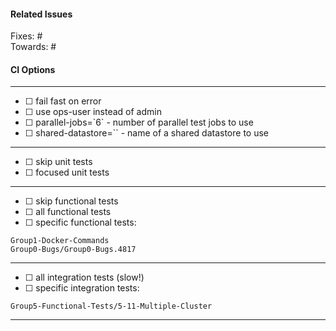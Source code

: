#### Related Issues
Fixes:   #  
Towards: #  

<!--
Thank you for submitting a pull request!

Here's a checklist you might find useful.
[  ] There is an associated issue that is labelled
[  ] Code is up-to-date with the `master` branch
[  ] You've successfully run `make test` locally
[  ] There are new or updated unit tests validating the change

Refer to CONTRIBUTING.MD for more details.
  https://github.com/vmware/vic/blob/master/.github/CONTRIBUTING.md
-->


<!--  DO NOT EDIT BELOW. The markdown below is used to provide some coarse options for how CI runs against this PR -->
#### CI Options
------
- [ ] <!-- directive:fast-fail --> fail fast on error 
- [ ] <!-- directive:ops-user --> use ops-user instead of admin
- [ ] <!-- directive:parallel-jobs --> parallel-jobs=`6` - number of parallel test jobs to use
- [ ] <!-- directive:shared-datastore --> shared-datastore=`` - name of a shared datastore to use
------
<!-- Default: run regression bucket only -->
- [ ] <!-- directive:skip-unit --> skip unit tests 
- [ ] <!-- directive:focused-unit --> focused unit tests 
------
<!-- Default: run all unit tests -->
- [ ] <!-- directive:skip-functional --> skip functional tests
- [ ] <!-- directive:all-functional --> all functional tests
- [ ] <!-- directive:specific-functional-begin --> specific functional tests:
```
Group1-Docker-Commands
Group0-Bugs/Group0-Bugs.4817
```
<!-- directive:specific-functional-end -->
------
<!-- Default: do not run integration -->
- [ ] <!-- directive:all-integration --> all integration tests (slow!)
- [ ] <!-- directive:specific-integration-begin --> specific integration tests:
```
Group5-Functional-Tests/5-11-Multiple-Cluster
```
<!-- directive:specific-integration-end -->
------
